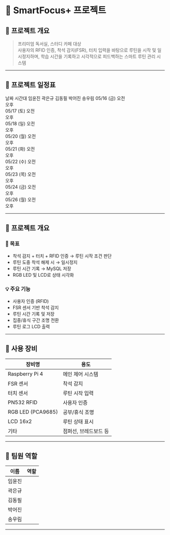 # 📘 SmartFocus+ 프로젝트

## 📝 프로젝트 개요
> 프리미엄 독서실, 스터디 카페 대상  
> 사용자의 RFID 인증, 착석 감지(FSR), 터치 입력을 바탕으로 루틴을 시작 및 일시정지하며, 학습 시간을 기록하고 시각적으로 피드백하는 스마트 루틴 관리 시스템

---

## 📅 프로젝트 일정표

날짜	시간대	임윤진	곽은규	김동필	박어진	송우림
05/16 (금)	오전					
오후					
05/17 (토)	오전					
오후					
05/18 (일)	오전					
오후					
05/20 (월)	오전					
오후					
05/21 (화)	오전					
오후					
05/22 (수)	오전					
오후					
05/23 (목)	오전					
오후					
05/24 (금)	오전					
오후					
05/26 (월)	오전					
오후					


---

## 📌 프로젝트 개요

### 🎯 목표
- 착석 감지 + 터치 + RFID 인증 → 루틴 시작 조건 판단
- 루틴 도중 착석 해제 시 → 일시정지
- 루틴 시간 기록 → MySQL 저장
- RGB LED 및 LCD로 상태 시각화

### 💡 주요 기능
- 사용자 인증 (RFID)
- FSR 센서 기반 착석 감지
- 루틴 시간 기록 및 저장
- 집중/휴식 구간 조명 전환
- 루틴 로그 LCD 출력

---

## 🧪 사용 장비

| 장비명 | 용도 |
|--------|------|
| Raspberry Pi 4 | 메인 제어 시스템 |
| FSR 센서 | 착석 감지 |
| 터치 센서 | 루틴 시작 입력 |
| PN532 RFID | 사용자 인증 |
| RGB LED (PCA9685) | 공부/휴식 조명 |
| LCD 16x2 | 루틴 상태 표시 |
| 기타 | 점퍼선, 브레드보드 등 |

---

## 👥 팀원 역할

| 이름 | 역할 |
|------|------|
| 임윤진 | |
| 곽은규 | |
| 김동필 | |
| 박어진 | |
| 송우림 | |

---

